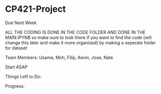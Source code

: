 # CP421-Project
Due Next Week


ALL THE CODING IS DONE IN THE CODE FOLDER AND DONE IN THE MAIN.IPYNB so make sure to look there if you want to find the code (will change this later and make it more organized)
by making a seperate folder for dataset

Team Members: Usama, Moh, Filip, Kevin, Jose, Nate

Start ASAP


Things Left to Do:



Progress:
